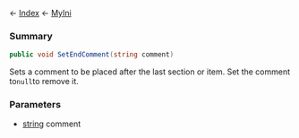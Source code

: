 ← [Index](Api-Index) ← [MyIni](VRage.Game.ModAPI.Ingame.Utilities.MyIni)

### Summary

```csharp
public void SetEndComment(string comment)
```

Sets a comment to be placed after the last section or item. Set the comment to`null`to remove it.

### Parameters

* [string](System.String) comment
